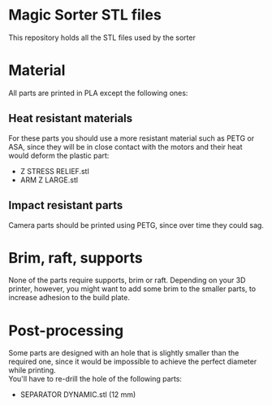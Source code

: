 # Magic Sorter STL files
This repository holds all the STL files used by the sorter

# Material
All parts are printed in PLA except the following ones:  

## Heat resistant materials
For these parts you should use a more resistant material such as PETG or ASA, since they will be in close contact with the motors and their heat would deform the plastic part:

  - Z STRESS RELIEF.stl
  - ARM Z LARGE.stl
  
## Impact resistant parts
Camera parts should be printed using PETG, since over time they could sag.

# Brim, raft, supports
None of the parts require supports, brim or raft. Depending on your 3D printer, however, you might want to add some brim to the smaller parts, to increase adhesion to the build plate.

# Post-processing
Some parts are designed with an hole that is slightly smaller than the required one, since it would be impossible to achieve the perfect diameter while printing.  
You'll have to re-drill the hole of the following parts:

 - SEPARATOR DYNAMIC.stl (12 mm)
 

